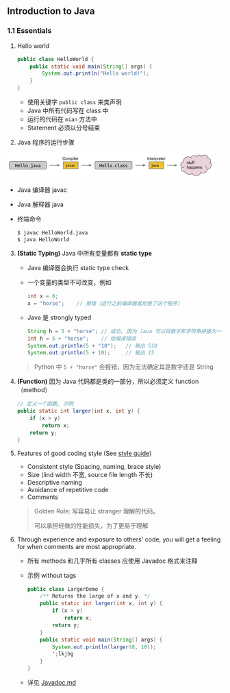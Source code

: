 ## Introduction to Java

### 1.1 Essentials

1. Hello world

    ```java
    public class HelloWorld {
        public static void main(String[] args) {
            System.out.println("Hello world!");
        }
    }
    ```

    - 使用关键字 `public class` 来类声明
    - Java 中所有代码写在 class 中
    - 运行的代码在 `mian` 方法中
    - Statement 必须以分号结束

2. Java 程序的运行步骤

<img src="chap01.assets/image-20220303091606140.png" alt="image-20220303091606140" style="zoom:50%;" />

- Java 编译器 javac

- Java 解释器 java

- 终端命令

    ```shell
    $ javac HelloWorld.java
    $ java HelloWorld
    ```

3. **(Static Typing)** Java 中所有变量都有 **static type**

    - Java 编译器会执行 static type check

    - 一个变量的类型不可改变，例如

        ```java
        int x = 0;
        x = "horse";	// 报错（运行之前编译器就拒绝了这个程序）
        ```

    - Java 是 strongly typed

        ```java
        String h = 5 + "horse";	// 成功, 因为 Java 可以将数字和字符串拼接为一个字符串
        int h = 5 + "horse";	// 给编译错误
        System.out.println(5 + "10");	// 输出 510
        System.out.println(5 + 10);		// 输出 15
        ```

    > Python 中 `5 + "horse"` 会报错，因为无法确定其是数字还是 String

4. **(Function)** 因为 Java 代码都是类的一部分，所以必须定义 function（method）

    ```java
    // 定义一个函数, 示例
    public static int larger(int x, int y) {
        if (x > y)
            return x;
        return y;
    }
    ```

5. Features of good coding style (See [style guide](style-guide.md))

    - Consistent style (Spacing, naming, brace style)
    - Size (lind width 不宽, source file length 不长)
    - Descriptive naming
    - Avoidance of repetitive code
    - Comments

    > Golden Rule: 写容易让 stranger 理解的代码。
    >
    > 可以承担轻微的性能损失，为了更易于理解

6. Through experience and exposure to others' code, you will get a feeling for when comments are most appropriate.

    - 所有 methods 和几乎所有 classes 应使用 Javadoc 格式来注释

    - 示例 without tags

        ```java
        public class LargerDemo {
            /** Returns the large of x and y. */
            public static int larger(int x, int y) {
                if (x > y)
                    return x;
                return y;
            }
            public static void main(String[] args) {
                System.out.println(larger(8, 10));
                ';lkjhg
            }
        }
        ```

    - 详见 [Javadoc.md](javadoc.md)

    

    











